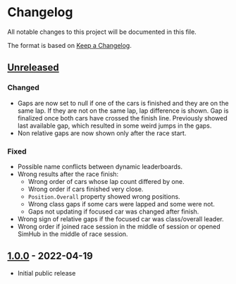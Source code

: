 ﻿# Changelog

All notable changes to this project will be documented in this file.

The format is based on [Keep a Changelog](https://keepachangelog.com/en/1.0.0/).

## [Unreleased]

### Changed
- Gaps are now set to null if one of the cars is finished and they are on the same lap. If they are not on the same lap, lap difference is shown. Gap is finalized once both cars have crossed the finish line. Previously showed last available gap, which resulted in some weird jumps in the gaps.
- Non relative gaps are now shown only after the race start.

### Fixed
- Possible name conflicts between dynamic leaderboards.
- Wrong results after the race finish:
    - Wrong order of cars whose lap count differed by one.
    - Wrong order if cars finished very close.
    - `Position.Overall` property showed wrong positions.
    - Wrong class gaps if some cars were lapped and some were not.
    - Gaps not updating if focused car was changed after finish.
- Wrong sign of relative gaps if the focused car was class/overall leader.
- Wrong order if joined race session in the middle of session or opened SimHub in the middle of race session.


## [1.0.0] - 2022-04-19
- Initial public release

[Unreleased]: https://github.com/kaiusl/KLPlugins.Leaderboard/compare/v1.0.0...HEAD
[1.0.0]: https://github.com/kaiusl/KLPlugins.Leaderboard/releases/tag/v1.0.0
